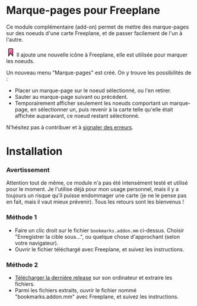 ﻿# Marque-pages pour Freeplane

Ce module complémentaire (add-on) permet de mettre des marque-pages sur des noeuds d'une carte Freeplane, et de passer facilement de l'un à l'autre.

![bookmark-img](zips/icons/bookmark.png) Il ajoute une nouvelle icône à Freeplane, elle est utilisée pour marquer les noeuds.

Un nouveau menu "Marque-pages" est créé. On y trouve les possibilités de :

- Placer un marque-page sur le noeud sélectionné, ou l'en retirer.
- Sauter au marque-page suivant ou précédent.
- Temporairement afficher seulement les noeuds comportant un marque-page, en sélectionner un, puis revenir à la carte telle qu'elle était affichée auparavant, ce noeud restant sélectionné.

N'hésitez pas à contribuer et à [signaler des erreurs](../../issues).

# Installation

### Avertissement

Attention tout de même, ce module n'a pas été intensément testé et utilisé pour le moment. Je l'utilise déjà pour mon usage personnel, mais il y a toujours un risque qu'il puisse endommager une carte (je ne le pense pas en fait, mais il vaut mieux prévenir). Tous les retours sont les bienvenus !

### Méthode 1

- Faire un clic droit sur le fichier `bookmarks.addon.mm` ci-dessus. Choisir "Enregistrer la cible sous...", ou quelque chose d'approchant (selon votre navigateur).
- Ouvrir le fichier téléchargé avec Freeplane, et suivez les instructions.

### Méthode 2

- [Télécharger la dernière release](../../releases) sur son  ordinateur et extraire les fichiers.
- Parmi les fichiers extraits, ouvrir le fichier nommé "bookmarks.addon.mm" avec Freeplane, et suivez les instructions.


